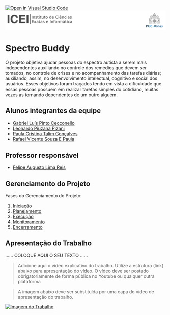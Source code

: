 [![Open in Visual Studio Code](https://classroom.github.com/assets/open-in-vscode-718a45dd9cf7e7f842a935f5ebbe5719a5e09af4491e668f4dbf3b35d5cca122.svg)](https://classroom.github.com/online_ide?assignment_repo_id=14228768&assignment_repo_type=AssignmentRepo)
![ICEI](images/icei-pucminas.png)

# Spectro Buddy

O projeto objetiva ajudar pessoas do espectro autista a serem mais
independentes auxiliando no controle dos remédios que devem ser tomados, no
controle de crises e no acompanhamento das tarefas diárias; auxiliando, assim,
no desenvolvimento intelectual, cognitivo e social dos usuários. Esses objetivos
foram traçados tendo em vista a dificuldade que essas pessoas possuem em
realizar tarefas simples do cotidiano, muitas vezes as tornando dependentes de
um outro alguém.

## Alunos integrantes da equipe

* [Gabriel Luís Pinto Cecconello](https://github.com/gabrielcecconello)
* [Leonardo Piuzana Pizani](https://github.com/LeoPizani)
* [Paula Cristina Talim Gonçalves](https://github.com/paulatalim)
* [Rafael Vicente Souza E Paula](https://github.com/Fael2)

## Professor responsável

* [Felipe Augusto Lima Reis](https://github.com/falreis)

## Gerenciamento do Projeto

Fases do Gerenciamento do Projeto:
1. [Iniciação](docs/01-iniciacao)
2. [Planejamento](docs/02-planejamento)
3. [Execução](docs/03-execucao)
4. [Monitoramento](docs/04-monitoramento)
5. [Encerramento](docs/05-encerramento)

## Apresentação do Trabalho

......  COLOQUE AQUI O SEU TEXTO ......

> Adicione aqui o vídeo explicativo do trabalho.
> Utilize a estrutura (link) abaixo para apresentação do vídeo.
> O vídeo deve ser postado obrigatoriamente de forma pública no Youtube ou qualquer outra plataforma 

> A imagem abaixo deve ser substituída por uma capa do vídeo de apresentação do trabalho.

[![Imagem do Trabalho](![image](https://github.com/ICEI-PUC-Minas-PMG-EC-GPS/pmg-ec-2024-01-gps-92470101-time-grp2/assets/119641230/4f341122-1964-4ac3-98ad-c1e1e0dfa656)
)](https://www.youtube.com/watch?v=unq_cZ6NOwk)

<!-- ## Informações Adicionais

......  COLOQUE AQUI O SEU TEXTO ......

> Inclua aqui informações extra sobre o projeto.
> Caso não existam informações extras, remova a seção. -->
